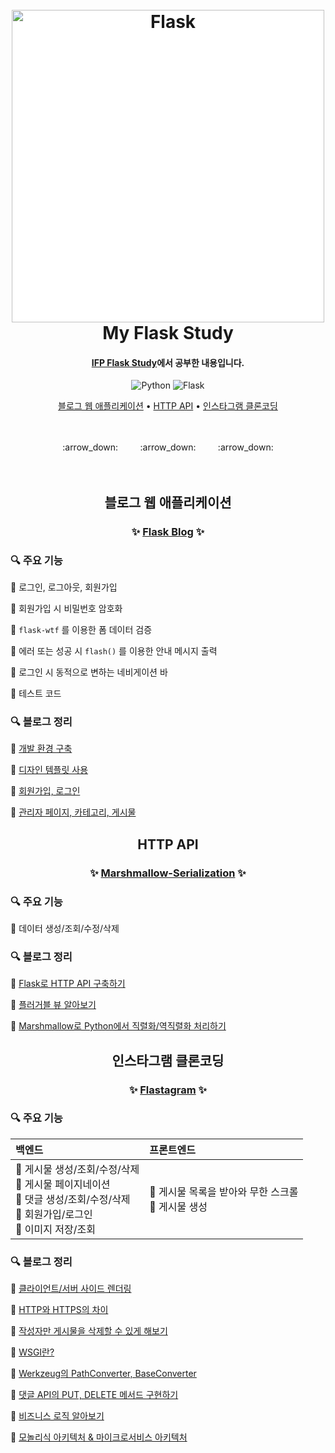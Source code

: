 <h1 align="center">
  <br>
  <img src="https://flask.palletsprojects.com/en/2.2.x/_images/flask-logo.png" alt="Flask" width="500"  style="background-color:white">
  <br>
  My Flask Study
  <br>
</h1>

<h4 align="center"><a href="https://github.com/IDU-IFP/ifp-flask-study" target="_blank">IFP Flask Study</a>에서 공부한 내용입니다.</h4>

<p align="center">
    <img src="https://img.shields.io/badge/python-3.10-9cf?style-flat&logo=python" alt="Python">
    <img src="https://img.shields.io/badge/flask-2.2.2-9cf?style-flat&logo=flask" alt="Flask">
</p>

<p align="center">
  <a href="#블로그-웹-애플리케이션">블로그 웹 애플리케이션</a> •
  <a href="#http-api">HTTP API</a> •
  <a href="#인스타그램-클론코딩">인스타그램 클론코딩</a>
</p>

<br>
<br>
<div align="center">
:arrow_down: &nbsp; &nbsp; &nbsp; &nbsp; :arrow_down: &nbsp; &nbsp; &nbsp; &nbsp; :arrow_down:
</div>
<br>
<br>

<div align="center">
  
## 블로그 웹 애플리케이션

### :sparkles: [Flask Blog](https://github.com/overtae/my-flask-study/tree/06-blog-comments) :sparkles:

</div>
  
### :mag: 주요 기능

:small_blue_diamond: 로그인, 로그아웃, 회원가입
  
:small_blue_diamond: 회원가입 시 비밀번호 암호화
  
:small_blue_diamond: `flask-wtf` 를 이용한 폼 데이터 검증
  
:small_blue_diamond: 에러 또는 성공 시 `flash()` 를 이용한 안내 메시지 출력
  
:small_blue_diamond: 로그인 시 동적으로 변하는 네비게이션 바
  
:small_blue_diamond: 테스트 코드

### :mag: 블로그 정리

:small_blue_diamond: [개발 환경 구축](https://overtae.github.io/blog/python%20flask/flask-blog-practice/)
  
:small_blue_diamond: [디자인 템플릿 사용](https://overtae.github.io/blog/python%20flask/flask-blog-bootstrap/)
  
:small_blue_diamond: [회원가입, 로그인](https://overtae.github.io/blog/python%20flask/flask-login/)
  
:small_blue_diamond: [관리자 페이지, 카테고리, 게시물](https://overtae.github.io/blog/python%20flask/flask-admin/) 

<div align="center">

## HTTP API

### :sparkles: [Marshmallow-Serialization](https://github.com/overtae/my-flask-study/tree/09-marshmallow-serialization) :sparkles:

</div>
  
### :mag: 주요 기능

:small_blue_diamond: 데이터 생성/조회/수정/삭제

### :mag: 블로그 정리

:small_blue_diamond: [Flask로 HTTP API 구축하기](https://overtae.github.io/blog/python%20flask/flask-http-api-1/)

:small_blue_diamond: [플러거블 뷰 알아보기](https://overtae.github.io/blog/python%20flask/flask-pluggable-views/)

:small_blue_diamond: [Marshmallow로 Python에서 직렬화/역직렬화 처리하기](https://overtae.github.io/blog/python%20flask/flask-marshmallow/)

<div align="center">

## 인스타그램 클론코딩

### :sparkles: [Flastagram](https://github.com/overtae/my-flask-study/tree/flastagram) :sparkles:

</div>
  
### :mag: 주요 기능

| 백엔드 | 프론트엔드 |
| :--- | :--- |
| :small_blue_diamond: 게시물 생성/조회/수정/삭제<br>:small_blue_diamond: 게시물 페이지네이션<br>:small_blue_diamond: 댓글 생성/조회/수정/삭제<br>:small_blue_diamond: 회원가입/로그인<br>:small_blue_diamond: 이미지 저장/조회 | :small_blue_diamond: 게시물 목록을 받아와 무한 스크롤<br>:small_blue_diamond: 게시물 생성 |

### :mag: 블로그 정리

:small_blue_diamond: [클라이언트/서버 사이드 렌더링](https://overtae.github.io/blog/python%20flask/flask-cors/)

:small_blue_diamond: [HTTP와 HTTPS의 차이](https://overtae.github.io/blog/python%20flask/flask-http-https/)

:small_blue_diamond: [작성자만 게시물을 삭제할 수 있게 해보기](https://overtae.github.io/blog/python%20flask/flask-post-delete/)
 
:small_blue_diamond: [WSGI란?](https://overtae.github.io/blog/python%20flask/flask-wsgi-werkzeug/)

:small_blue_diamond: [Werkzeug의 PathConverter, BaseConverter](https://overtae.github.io/blog/python%20flask/flask-werkzeug-converter/)

:small_blue_diamond: [댓글 API의 PUT, DELETE 메서드 구현하기](https://overtae.github.io/blog/python%20flask/flask-comment-put-delete-method/)

:small_blue_diamond: [비즈니스 로직 알아보기](https://overtae.github.io/blog/python%20flask/flask-instagram-business-logic/)

:small_blue_diamond: [모놀리식 아키텍처 & 마이크로서비스 아키텍처](https://overtae.github.io/blog/python%20flask/flask-architecture/)
